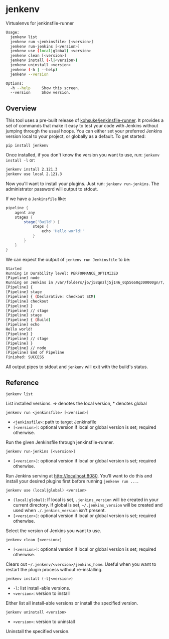 # jenkenv

Virtualenvs for jenkinsfile-runner

```sh
Usage:
  jenkenv list
  jenkenv run <jenkinsfile> [<version>]
  jenkenv run-jenkins [<version>]
  jenkenv use (local|global) <version>
  jenkenv clean [<version>]
  jenkenv install (-l|<version>)
  jenkenv uninstall <version>
  jenkenv (-h | --help)
  jenkenv --version

Options:
  -h --help     Show this screen.
  --version     Show version.
```

## Overview

This tool uses a pre-built release of [kohsuke/jenkinsfile-runner](https://github.com/kohsuke/jenkinsfile-runner). It provides a set of commands that make it easy to test your code with Jenkins without jumping through the usual hoops. You can either set your preferred Jenkins version local to your project, or globally as a default. To get started:

```
pip install jenkenv
```

Once installed, if you don't know the version you want to use, run: `jenkenv install -l` or:

```sh
jenkenv install 2.121.3
jenkenv use local 2.121.3
```

Now you'll want to install your plugins. Just run: `jenkenv run-jenkins`. The administrator password will output to stdout.

If we have a `Jenkinsfile` like:

```groovy
pipeline {
    agent any
    stages {
        stage('Build') {
            steps {
                echo 'Hello world!'
            }
        }
    }
}
```

We can expect the output of `jenkenv run Jenkinsfile` to be:

```sh
Started
Running in Durability level: PERFORMANCE_OPTIMIZED
[Pipeline] node
Running on Jenkins in /var/folders/j6/j58qnzlj5j146_0q55660q300000gn/T/jenkinsTests.tmp/jenkins4609194858906807076test/workspace/job
[Pipeline] {
[Pipeline] stage
[Pipeline] { (Declarative: Checkout SCM)
[Pipeline] checkout
[Pipeline] }
[Pipeline] // stage
[Pipeline] stage
[Pipeline] { (Build)
[Pipeline] echo
Hello world!
[Pipeline] }
[Pipeline] // stage
[Pipeline] }
[Pipeline] // node
[Pipeline] End of Pipeline
Finished: SUCCESS
```

All output pipes to stdout and `jenkenv` will exit with the build's status.

## Reference


`jenkenv list`

List installed versions. => denotes the local version, * denotes global

`jenkenv run <jenkinsfile> [<version>]`

- `<jenkinsfile>`: path to target Jenkinsfile
- `[<version>]`: optional version if local or global version is set; required otherwise.

Run the given Jenkinsfile through jenkinsfile-runner.

`jenkenv run-jenkins [<version>]`

- `[<version>]`: optional version if local or global version is set; required otherwise.

Run Jenkins serving at [http://localhost:8080](http://localhost:8080). You'll want to do this and install your desired plugins first before running `jenkenv run ...`.

`jenkenv use (local|global) <version>`

- `(local|global)`: If local is set, `.jenkins_version` will be created in your current directory. If global is set, `~/.jenkins_version` will be created and used when `./.jenkins_version` isn't present.
- `[<version>]`: optional version if local or global version is set; required otherwise.

Select the version of Jenkins you want to use.

`jenkenv clean [<version>]`

- `[<version>]`: optional version if local or global version is set; required otherwise.

Clears out `~/.jenkenv/<version>/jenkins_home`. Useful when you want to restart the plugin process without re-installing.

`jenkenv install (-l|<version>)`

- `-l`: list install-able versions.
- `<version>`: version to install

Either list all install-able versions or install the specified version.

`jenkenv uninstall <version>`

- `<version>`: version to uninstall

Uninstall the specified version.
